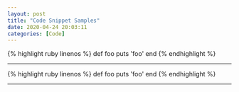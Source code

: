 ```yaml
---
layout: post
title: "Code Snippet Samples"
date: 2020-04-24 20:03:11
categories: [Code]
---
```


{% highlight ruby linenos %}
def foo
puts 'foo'
end
{% endhighlight %}

---

{% highlight ruby linenos %}
def foo
puts 'foo'
end
{% endhighlight %}

---
